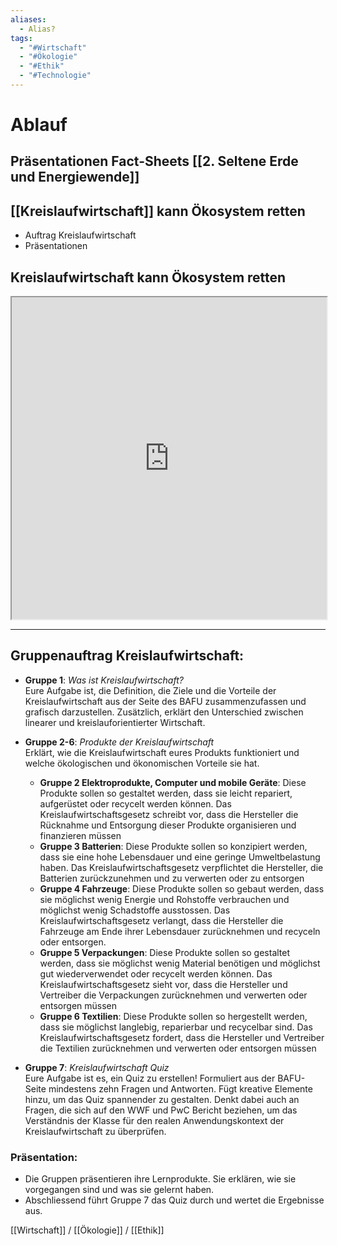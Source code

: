 ```yaml
---
aliases:
  - Alias?
tags:
  - "#Wirtschaft"
  - "#Ökologie"
  - "#Ethik"
  - "#Technologie"
---
```

# Ablauf
## Präsentationen Fact-Sheets [[2. Seltene Erde und Energiewende]]

## [[Kreislaufwirtschaft]] kann Ökosystem retten
- Auftrag Kreislaufwirtschaft
- Präsentationen

## Kreislaufwirtschaft kann Ökosystem retten


<iframe width="100%" height="515" src="https://www.srf.ch/play/embed?urn=urn:srf:audio:3744d88b-2f5c-4411-a436-4f4815a47670&subdivisions=false" allowfullscreen allow="geolocation *; autoplay; encrypted-media"></iframe>

---

## Gruppenauftrag Kreislaufwirtschaft:
- **Gruppe 1**: _Was ist Kreislaufwirtschaft?_  
    Eure Aufgabe ist, die Definition, die Ziele und die Vorteile der Kreislaufwirtschaft aus der Seite des BAFU zusammenzufassen und grafisch darzustellen. Zusätzlich, erklärt den Unterschied zwischen linearer und kreislauforientierter Wirtschaft. 
- **Gruppe 2-6**: _Produkte der Kreislaufwirtschaft_  
    Erklärt, wie die Kreislaufwirtschaft eures Produkts funktioniert und welche ökologischen und ökonomischen Vorteile sie hat.
	- **Gruppe 2 Elektroprodukte, Computer und mobile Geräte**: Diese Produkte sollen so gestaltet werden, dass sie leicht repariert, aufgerüstet oder recycelt werden können. Das Kreislaufwirtschaftsgesetz schreibt vor, dass die Hersteller die Rücknahme und Entsorgung dieser Produkte organisieren und finanzieren müssen
	- **Gruppe 3 Batterien**: Diese Produkte sollen so konzipiert werden, dass sie eine hohe Lebensdauer und eine geringe Umweltbelastung haben. Das Kreislaufwirtschaftsgesetz verpflichtet die Hersteller, die Batterien zurückzunehmen und zu verwerten oder zu entsorgen
	- **Gruppe 4 Fahrzeuge**: Diese Produkte sollen so gebaut werden, dass sie möglichst wenig Energie und Rohstoffe verbrauchen und möglichst wenig Schadstoffe ausstossen. Das Kreislaufwirtschaftsgesetz verlangt, dass die Hersteller die Fahrzeuge am Ende ihrer Lebensdauer zurücknehmen und recyceln oder entsorgen.
	- **Gruppe 5 Verpackungen**: Diese Produkte sollen so gestaltet werden, dass sie möglichst wenig Material benötigen und möglichst gut wiederverwendet oder recycelt werden können. Das Kreislaufwirtschaftsgesetz sieht vor, dass die Hersteller und Vertreiber die Verpackungen zurücknehmen und verwerten oder entsorgen müssen
	- **Gruppe 6 Textilien**: Diese Produkte sollen so hergestellt werden, dass sie möglichst langlebig, reparierbar und recycelbar sind. Das Kreislaufwirtschaftsgesetz fordert, dass die Hersteller und Vertreiber die Textilien zurücknehmen und verwerten oder entsorgen müssen
	
- **Gruppe 7**: _Kreislaufwirtschaft Quiz_  
    Eure Aufgabe ist es, ein Quiz zu erstellen! Formuliert aus der BAFU-Seite mindestens zehn Fragen und Antworten. Fügt kreative Elemente hinzu, um das Quiz spannender zu gestalten. Denkt dabei auch an Fragen, die sich auf den WWF und PwC Bericht beziehen, um das Verständnis der Klasse für den realen Anwendungskontext der Kreislaufwirtschaft zu überprüfen.  
### Präsentation:  
- Die Gruppen präsentieren ihre Lernprodukte. Sie erklären, wie sie vorgegangen sind und was sie gelernt haben.
- Abschliessend führt Gruppe 7 das Quiz durch und wertet die Ergebnisse aus. 

[[Wirtschaft]] / [[Ökologie]] / [[Ethik]]